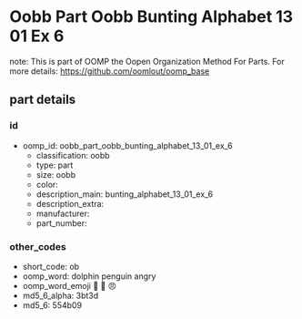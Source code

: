 # Oobb Part Oobb Bunting Alphabet 13 01 Ex 6  

note: This is part of OOMP the Oopen Organization Method For Parts. For more details: https://github.com/oomlout/oomp_base

##  part details





### id
* oomp_id: oobb_part_oobb_bunting_alphabet_13_01_ex_6
  * classification: oobb
  * type: part
  * size: oobb
  * color: 
  * description_main: bunting_alphabet_13_01_ex_6
  * description_extra: 
  * manufacturer: 
  * part_number: 

### other_codes
* short_code: ob
* oomp_word: dolphin penguin angry
* oomp_word_emoji :dolphin: :penguin: :angry:
* md5_6_alpha: 3bt3d
* md5_6: 554b09